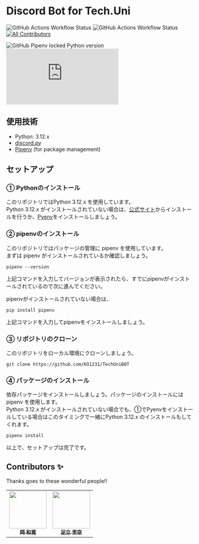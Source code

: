 # Discord Bot for Tech.Uni

![GitHub Actions Workflow Status](https://img.shields.io/github/actions/workflow/status/TechUni2020/TechUniBOT/deploy.yml?branch=master&label=build%20(master))
![GitHub Actions Workflow Status](https://img.shields.io/github/actions/workflow/status/TechUni2020/TechUniBOT/deploy.yml?branch=develop&label=build%20(develop))
[![All Contributors](https://img.shields.io/badge/all_contributors-2-orange.svg?style=flat-square)](#contributors-)

![GitHub Pipenv locked Python version](https://img.shields.io/github/pipenv/locked/python-version/TechUni2020/TechUniBOT)
![GitHub Pipenv locked dependency version](https://img.shields.io/github/pipenv/locked/dependency-version/TechUni2020/TechUniBOT/discord.py)

## 使用技術
- Python: 3.12.x
- [discord.py](https://github.com/Rapptz/discord.py)
- [Pipenv](https://github.com/pypa/pipenv) (for package management)

## セットアップ
### ① Pythonのインストール
このリポジトリではPython 3.12.x を使用しています。\
Python 3.12.x がインストールされていない場合は、[公式サイト](https://www.python.org/downloads/)からインストールを行うか、[Pyenv](https://github.com/pyenv/pyenv)をインストールしましょう。

### ② pipenvのインストール
このリポジトリではパッケージの管理に pipenv を使用しています。\
まずは pipenv がインストールされているか確認しましょう。
```
pipenv --version
```
上記コマンドを入力してバージョンが表示されたら、すでにpipenvがインストールされているので次に進んでください。

pipenvがインストールされていない場合は、
```
pip install pipenv
```
上記コマンドを入力してpipenvをインストールしましょう。

### ③ リポジトリのクローン
このリポジトリをローカル環境にクローンしましょう。
```
git clone https://github.com/KO1231/TechUniBOT
```

### ④ パッケージのインストール
依存パッケージをインストールしましょう。パッケージのインストールには pipenv を使用します。\
Python 3.12.x がインストールされていない場合でも、①でPyenvをインストールしている場合はこのタイミングで一緒にPython 3.12.x のインストールもしてくれます。
```
pipenv install
```
以上で、セットアップは完了です。

## Contributors ✨

Thanks goes to these wonderful people!!

<!-- ALL-CONTRIBUTORS-LIST:START - Do not remove or modify this section -->
<!-- prettier-ignore-start -->
<!-- markdownlint-disable -->
<table>
  <tr>
    <td align="center"><a href="https://github.com/KO1231"><img src="https://github.com/TechUni2020/TechUniBOT/assets/124903312/d3317ef0-f926-42b3-9643-dc79f7e3711b" width="100px;" alt=""/><br /><sub><b>岡 和寛</b></sub></a>
    <td align="center"><a href="https://github.com/gohan5858"><img src="" width="100px;" alt=""/><br /><sub><b>足立 里空</b></sub></a>
</table>

<!-- markdownlint-restore -->
<!-- prettier-ignore-end -->

<!-- ALL-CONTRIBUTORS-LIST:END -->

